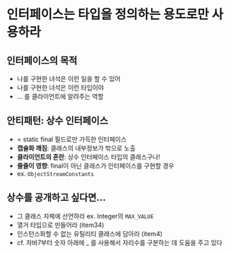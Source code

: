 # 인터페이스는 타입을 정의하는 용도로만 사용하라

## 인터페이스의 목적
- 나를 구현한 녀석은 이런 일을 할 수 있어
- 나를 구현한 녀석은 이런 타입이야
- ... 를 클라이언트에 알려주는 역할


## 안티패턴: 상수 인터페이스
- = static final 필드로만 가득한 인터페이스
- **캡슐화 깨짐**: 클래스의 내부정보가 밖으로 노출
- **클라이언트의 혼란**: 상수 인터페이스 타입의 클래스구나!
- **줄줄이 영향**: final이 아닌 클래스가 인터페이스를 구현할 경우
- ex. `ObjectStreamConstants`


## 상수를 공개하고 싶다면...
- 그 클래스 자체에 선언하라 ex. Integer의 `MAX_VALUE`
- 열거 타입으로 만들어라 (item34)
- 인스턴스화할 수 없는 유틸리티 클래스에 담아라 (item4)
- cf. 자바7부터 숫자 아래에 _ 를 사용해서 자리수를 구분하는 데 도움을 주고 있다